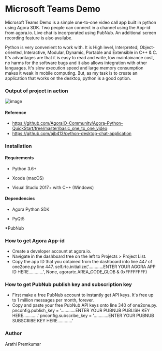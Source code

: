 # Microsoft Teams Demo
Microsoft Teams Demo is a simple one-to-one video call app  built in python using Agora SDK. 
Two people can connect in a channel using the App-id from agora.io. Live chat is incorporated using PubNub. An additional screen recording feature is also availabe.

Python is very convenient to work with. It is High level, Interpreted, Object-oriented, Interactive, Modular, Dynamic, Portable and Extensible in C++ & C.
It's advantages are that it is easy to read and write, low maintainance cost, no harms for the software bugs  and it also allows integration with other languages.
It's slow execution speed and large memory consumption makes it weak in mobile computing. But, as my task is to create an application that works on the desktop, python is a good option.

### Output of project in action
![image](https://user-images.githubusercontent.com/57580997/125112749-337f5100-e105-11eb-8b68-4dfe68bf12fe.png)


#### Reference
* https://github.com/AgoraIO-Community/Agora-Python-QuickStart/tree/master/basic_one_to_one_video
* https://github.com/ajb413/python-desktop-chat-application

### Installation

#### Requirements
* Python 3.6+

* Xcode (macOS)

* Visual Studio 2017+ with C++ (Windows)

#### Dependencies
* Agora Python SDK

* PyQt5

*PubNub

### How to get Agora App-id
* Create a developer account at agora.io.
* Navigate in the dashboard tree on the left to Projects > Project List.
* Copy the app ID that you obtained from the dashboard into  line 447 of one2one.py line 447. 
  self.rtc.initialize('............ENTER YOUR AGORA APP ID HERE............', None, agorartc.AREA_CODE_GLOB & 0xFFFFFFFF)

### How to get PubNub publish key and subscription key
* First make a free PubNub account to instantly get API keys. It's free up to 1 million messages per month, forever.
* Copy and paste your free PubNub API keys onto line 340 of one2one.py.
  pnconfig.publish_key = '............ENTER YOUR PUBNUB PUBLISH KEY HERE............'
  pnconfig.subscribe_key = '............ENTER YOUR PUBNUB SUBSCRIBE KEY HERE............'

### Author

Arathi Premkumar
